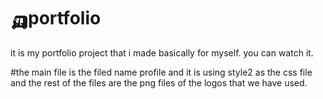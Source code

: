 # 🛺portfolio
it is my portfolio project that i made basically for myself.
you can watch it.


#the main file is the filed name profile and it is using style2 as the css file 
and the rest of the files are the png files of the logos that we have used.
